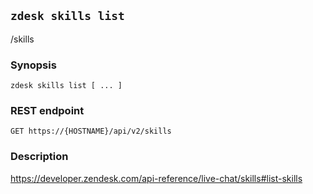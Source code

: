 ## `zdesk skills list`

/skills

### Synopsis

    zdesk skills list [ ... ]

### REST endpoint

    GET https://{HOSTNAME}/api/v2/skills

### Description

https://developer.zendesk.com/api-reference/live-chat/skills#list-skills

